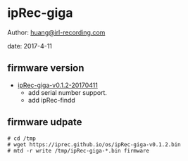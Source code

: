 # ipRec-giga

Author: huang@irl-recording.com

date: 2017-4-11


## firmware version


* [ipRec-giga-v0.1.2-20170411](ipRec-giga-v0.1.2.bin)
    * add serial number support.
    * add ipRec-findd


## firmware udpate

```
# cd /tmp
# wget https://iprec.github.io/os/ipRec-giga-v0.1.2.bin
# mtd -r write /tmp/ipRec-giga-*.bin firmware
```




